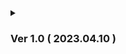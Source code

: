 <details>
<summary><h3>Ver 1.0 ( 2023.04.10 ) </h3></summary>

    back Ver 1.0 ~ 1.1
    
</details>
